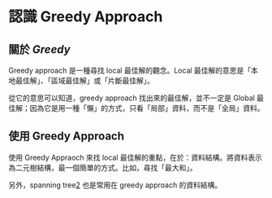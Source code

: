 # 認識 Greedy Approach

## 關於 *Greedy*

Greedy approach 是一種尋找 local 最佳解的觀念。Local 最佳解的意思是「本地最佳解」、「區域最佳解」或「片斷最佳解」。

從它的意思可以知道，greedy approach 找出來的最佳解，並不一定是 Global 最佳解；因為它是用一種「懶」的方式，只看「局部」資料，而不是「全局」資料。

## 使用 Greedy Approach

使用 Greedy Appraoch 來找 local 最佳解的重點，在於：資料結構。將資料表示為二元樹結構，最一個簡單的方式。比如，尋找「最大和」。

另外，spanning tree[2] 也是常用在 greedy approach 的資料結構。


[2]: http://en.wikipedia.org/wiki/Spanning_tree